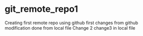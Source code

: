 # git_remote_repo1
Creating first remote repo using github
first changes from github
modification done from local file
Change 2
change3 in local file